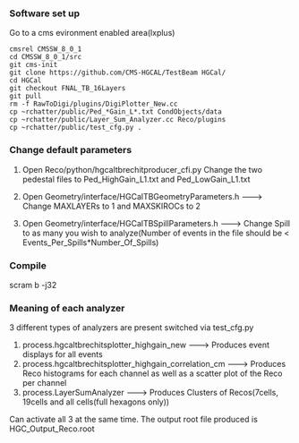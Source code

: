 ### Software set up

Go to a cms evironment enabled area(lxplus)

```
cmsrel CMSSW_8_0_1
cd CMSSW_8_0_1/src
git cms-init
git clone https://github.com/CMS-HGCAL/TestBeam HGCal/
cd HGCal
git checkout FNAL_TB_16Layers
git pull
rm -f RawToDigi/plugins/DigiPlotter_New.cc
cp ~rchatter/public/Ped_*Gain_L*.txt CondObjects/data
cp ~rchatter/public/Layer_Sum_Analyzer.cc Reco/plugins
cp ~rchatter/public/test_cfg.py .
```

### Change default parameters

1) Open Reco/python/hgcaltbrechitproducer_cfi.py
Change the two pedestal files to Ped_HighGain_L1.txt and Ped_LowGain_L1.txt

2) Open Geometry/interface/HGCalTBGeometryParameters.h
---> Change MAXLAYERs to 1 and MAXSKIROCs to 2

3) Open Geometry/interface/HGCalTBSpillParameters.h
---> Change Spill to as many you wish to analyze(Number of events in the file should be < Events_Per_Spills*Number_Of_Spills)

### Compile 

scram b -j32

### Meaning of each analyzer

3 different types of analyzers are present switched via test_cfg.py
1) process.hgcaltbrechitsplotter_highgain_new ---> Produces event displays for all events
2) process.hgcaltbrechitsplotter_highgain_correlation_cm  ---> Produces Reco histograms for each channel as well as a scatter plot of the Reco per channel
3) process.LayerSumAnalyzer ---> Produces Clusters of Recos(7cells, 19cells and all cells(full hexagons only))

Can activate all 3 at the same time.
The output root file produced is HGC_Output_Reco.root
